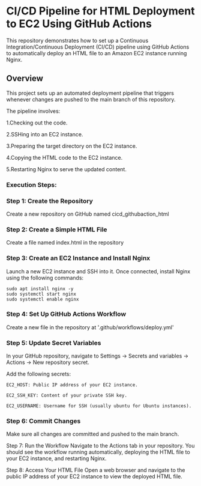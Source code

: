 # CI/CD Pipeline for HTML Deployment to EC2 Using GitHub Actions

This repository demonstrates how to set up a Continuous Integration/Continuous Deployment (CI/CD) pipeline using GitHub Actions to automatically deploy an HTML file to an Amazon EC2 instance running Nginx.

## Overview

This project sets up an automated deployment pipeline that triggers whenever changes are pushed to the main branch of this repository.

The pipeline involves:

1.Checking out the code.

2.SSHing into an EC2 instance.

3.Preparing the target directory on the EC2 instance.

4.Copying the HTML code to the EC2 instance.

5.Restarting Nginx to serve the updated content.

### Execution Steps:

### Step 1: Create the Repository

Create a new repository on GitHub named cicd_githubaction_html

### Step 2: Create a Simple HTML File

Create a file named index.html in the repository

### Step 3: Create an EC2 Instance and Install Nginx

Launch a new EC2 instance and SSH into it. Once connected, install Nginx using the following commands:

```
sudo apt install nginx -y
sudo systemctl start nginx
sudo systemctl enable nginx
```

### Step 4: Set Up GitHub Actions Workflow

Create a new file in the repository at '.github/workflows/deploy.yml'

### Step 5: Update Secret Variables

In your GitHub repository, navigate to Settings -> Secrets and variables -> Actions -> New repository secret.

Add the following secrets:
```
EC2_HOST: Public IP address of your EC2 instance.

EC2_SSH_KEY: Content of your private SSH key.

EC2_USERNAME: Username for SSH (usually ubuntu for Ubuntu instances).
```

### Step 6: Commit Changes

Make sure all changes are committed and pushed to the main branch.

Step 7: Run the Workflow
Navigate to the Actions tab in your repository. You should see the workflow running automatically, deploying the HTML file to your EC2 instance, and restarting Nginx.

Step 8: Access Your HTML File
Open a web browser and navigate to the public IP address of your EC2 instance to view the deployed HTML file.
